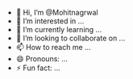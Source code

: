 - 👋 Hi, I’m @Mohitnagrwal
- 👀 I’m interested in ...
- 🌱 I’m currently learning ...
- 💞️ I’m looking to collaborate on ...
- 📫 How to reach me ...
- 😄 Pronouns: ...
- ⚡ Fun fact: ...

<!---
Mohitnagrwal/Mohitnagrwal is a ✨ special ✨ repository because its `README.md` (this file) appears on your GitHub profile.
You can click the Preview link to take a look at your changes.
--->
